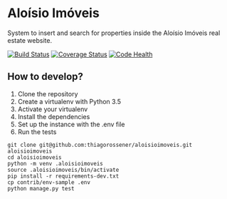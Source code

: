 # Aloísio Imóveis

System to insert and search for properties inside the Aloísio Imóveis real estate website.

[![Build Status](https://travis-ci.org/thiagorossener/aloisioimoveis.svg?branch=master)](https://travis-ci.org/thiagorossener/aloisioimoveis)
[![Coverage Status](https://coveralls.io/repos/github/thiagorossener/aloisioimoveis/badge.svg?branch=master)](https://coveralls.io/github/thiagorossener/aloisioimoveis?branch=master)
[![Code Health](https://landscape.io/github/thiagorossener/aloisioimoveis/master/landscape.svg?style=flat)](https://landscape.io/github/thiagorossener/aloisioimoveis/master)

## How to develop?

1. Clone the repository
2. Create a virtualenv with Python 3.5
3. Activate your virtualenv
4. Install the dependencies
5. Set up the instance with the .env file
6. Run the tests

```console
git clone git@github.com:thiagorossener/aloisioimoveis.git aloisioimoveis
cd aloisioimoveis
python -m venv .aloisioimoveis
source .aloisioimoveis/bin/activate
pip install -r requirements-dev.txt
cp contrib/env-sample .env
python manage.py test
```
